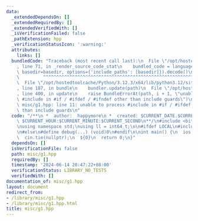 ```yaml
---
data:
  _extendedDependsOn: []
  _extendedRequiredBy: []
  _extendedVerifiedWith: []
  _isVerificationFailed: false
  _pathExtension: hpp
  _verificationStatusIcon: ':warning:'
  attributes:
    links: []
  bundledCode: "Traceback (most recent call last):\n  File \"/opt/hostedtoolcache/Python/3.12.3/x64/lib/python3.12/site-packages/onlinejudge_verify/documentation/build.py\"\
    , line 71, in _render_source_code_stat\n    bundled_code = language.bundle(stat.path,\
    \ basedir=basedir, options={'include_paths': [basedir]}).decode()\n          \
    \         ^^^^^^^^^^^^^^^^^^^^^^^^^^^^^^^^^^^^^^^^^^^^^^^^^^^^^^^^^^^^^^^^^^^^^^^^^^^^^^^^^\n\
    \  File \"/opt/hostedtoolcache/Python/3.12.3/x64/lib/python3.12/site-packages/onlinejudge_verify/languages/cplusplus.py\"\
    , line 187, in bundle\n    bundler.update(path)\n  File \"/opt/hostedtoolcache/Python/3.12.3/x64/lib/python3.12/site-packages/onlinejudge_verify/languages/cplusplus_bundle.py\"\
    , line 400, in update\n    raise BundleErrorAt(path, i + 1, \"unable to process\
    \ #include in #if / #ifdef / #ifndef other than include guards\")\nonlinejudge_verify.languages.cplusplus_bundle.BundleErrorAt:\
    \ misc/g1.hpp: line 11: unable to process #include in #if / #ifdef / #ifndef other\
    \ than include guards\n"
  code: "/**\n *  author:  happymore\n *  created: $CURRENT_DATE.$CURRENT_MONTH.$CURRENT_YEAR\
    \ $CURRENT_HOUR:$CURRENT_MINUTE:$CURRENT_SECOND\n**/\n#include <bits/stdc++.h>\n\
    \nusing namespace std;\nusing ll = int64_t;\n\n#ifdef LOCAL\n#include \"debug.hpp\"\
    \n#else\n#define debug(...) (void)0\n#endif\n\nint main() {\n  ios::sync_with_stdio(false);\n\
    \  cin.tie(nullptr);\n  ${0}\n  return 0;\n}"
  dependsOn: []
  isVerificationFile: false
  path: misc/g1.hpp
  requiredBy: []
  timestamp: '2024-06-14 20:47:22+08:00'
  verificationStatus: LIBRARY_NO_TESTS
  verifiedWith: []
documentation_of: misc/g1.hpp
layout: document
redirect_from:
- /library/misc/g1.hpp
- /library/misc/g1.hpp.html
title: misc/g1.hpp
---
```

